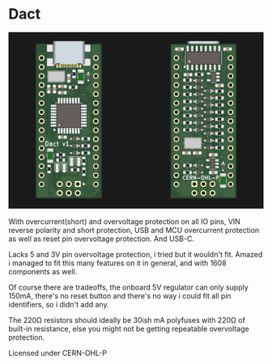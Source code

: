 # Dact


![board](nano.png)

With overcurrent(short) and overvoltage protection on all IO pins, VIN reverse polarity and short protection, USB and MCU overcurrent protection as well as reset pin overvoltage protection. And USB-C.

Lacks 5 and 3V pin overvoltage protection, i tried but it wouldn't fit. Amazed i managed to fit this many features on it in general, and with 1608 components as well.

Of course there are tradeoffs, the onboard 5V regulator can only supply 150mA, there's no reset button and there's no way i could fit all pin identifiers, so i didn't add any.

The 220Ω resistors should ideally be 30ish mA polyfuses with 220Ω of built-in resistance, else you might not be getting repeatable overvoltage protection.

Licensed under CERN-OHL-P